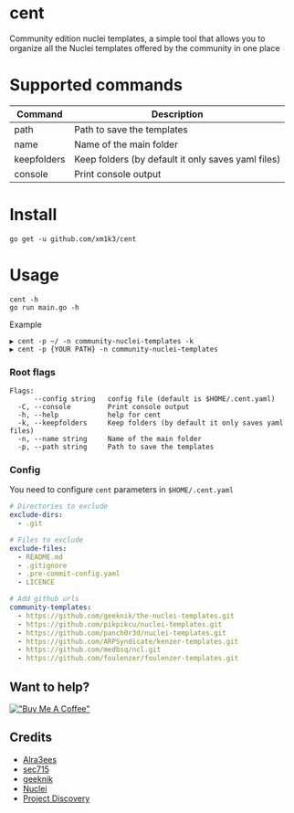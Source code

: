 # cent
Community edition nuclei templates, a simple tool that allows you to organize all the Nuclei templates offered by the community in one place

# Supported commands

| Command            | Description                  |
|--------------------|------------------------------|
| path                 | Path to save the templates   |
| name               | Name of the main folder   |
| keepfolders              | Keep folders (by default it only saves yaml files)        |
| console             | Print console output                   |

# Install
```
go get -u github.com/xm1k3/cent
```

# Usage

```
cent -h
go run main.go -h
```
Example
```
▶ cent -p ~/ -n community-nuclei-templates -k
▶ cent -p {YOUR PATH} -n community-nuclei-templates
```

### Root flags
```
Flags:
      --config string   config file (default is $HOME/.cent.yaml)
  -C, --console         Print console output
  -h, --help            help for cent
  -k, --keepfolders     Keep folders (by default it only saves yaml files)
  -n, --name string     Name of the main folder
  -p, --path string     Path to save the templates
```

### Config
You need to configure `cent` parameters in `$HOME/.cent.yaml`
```yaml
# Directories to exclude
exclude-dirs:
  - .git

# Files to exclude
exclude-files:
  - README.md
  - .gitignore
  - .pre-commit-config.yaml
  - LICENCE

# Add github urls
community-templates:
  - https://github.com/geeknik/the-nuclei-templates.git
  - https://github.com/pikpikcu/nuclei-templates.git
  - https://github.com/panch0r3d/nuclei-templates.git
  - https://github.com/ARPSyndicate/kenzer-templates.git
  - https://github.com/medbsq/ncl.git
  - https://github.com/foulenzer/foulenzer-templates.git

```

## Want to help?
[!["Buy Me A Coffee"](https://www.buymeacoffee.com/assets/img/custom_images/orange_img.png)](https://www.buymeacoffee.com/xm1k3)

## Credits
- [Alra3ees](https://twitter.com/Alra3ees)
- [sec715](https://twitter.com/sec715)
- [geeknik](https://twitter.com/geeknik)
- [Nuclei](https://twitter.com/pdnuclei)
- [Project Discovery](https://twitter.com/pdiscoveryio)
